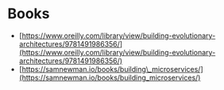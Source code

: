 # Books

* [https://www.oreilly.com/library/view/building-evolutionary-architectures/9781491986356/](https://www.oreilly.com/library/view/building-evolutionary-architectures/9781491986356/)
* [https://samnewman.io/books/building\_microservices/](https://samnewman.io/books/building_microservices/)




